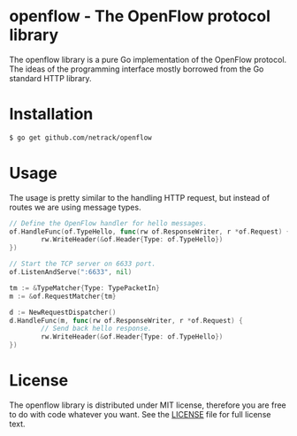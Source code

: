 # openflow - The OpenFlow protocol library

The openflow library is a pure Go implementation of the OpenFlow protocol. The ideas of the programming interface mostly borrowed from the Go standard HTTP library.

# Installation

```bash
$ go get github.com/netrack/openflow
```

# Usage

The usage is pretty similar to the handling HTTP request, but instead of routes we are using message types.

```go
// Define the OpenFlow handler for hello messages.
of.HandleFunc(of.TypeHello, func(rw of.ResponseWriter, r *of.Request) {
        rw.WriteHeader(&of.Header{Type: of.TypeHello})
})

// Start the TCP server on 6633 port.
of.ListenAndServe(":6633", nil)
```

```go
tm := &TypeMatcher{Type: TypePacketIn}
m := &of.RequestMatcher{tm}

d := NewRequestDispatcher()
d.HandleFunc(m, func(rw of.ResponseWriter, r *of.Request) {
        // Send back hello response.
        rw.WriteHeader(&of.Header{Type: of.TypeHello})
})
```

# License

The openflow library is distributed under MIT license, therefore you are free to do with code whatever you want. See the [LICENSE](LICENSE) file for full license text.
